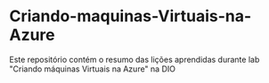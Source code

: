 # Criando-maquinas-Virtuais-na-Azure
Este repositório contém o resumo das lições aprendidas durante lab "Criando máquinas Virtuais na Azure" na DIO
